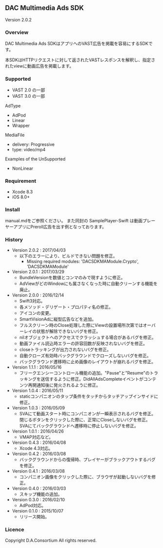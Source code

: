## DAC Multimedia Ads SDK

Version 2.0.2

### Overview

DAC Multimedia Ads SDKはアプリへのVAST広告を掲載を容易にするSDKです。

本SDKはHTTPリクエストに対して返されたVASTレスポンスを解釈し、指定されたviewに動画広告を掲載します。


### Supported

- VAST 2.0 の一部
- VAST 3.0 の一部

AdType
- AdPod
- Linear
- Wrapper

MediaFile
- delivery: Progressive
- type: video/mp4

Examples of the UnSupported
- NonLinear


### Requirement

- Xcode 8.3
- iOS 8.0+


### Install

manual.mdをご参照ください。
また同封の SamplePlayer-Swift は動画プレーヤーアプリにPreroll広告を出す例となっております。


### History
* Version 2.0.2 : 2017/04/03
    - 以下のエラーにより、ビルドできない問題を修正。  
        - Missing required modules: 'DACSDKMAModule.Crypto', 'DACSDKMAModule'
* Version 2.0.1 : 2017/03/29
    - BundleVersionを数値とコンマのみで現すように修正。
    - AdViewがどのWindowにも属さなくなった時に自動クリーンする機能を廃止。
* Version 2.0.0 : 2016/12/14
	- Swift3対応。
	- 各メソッド・デリゲート・プロパティ名の修正。
	- アイコンの変更。
	- SmartVisionAdに縦型広告などを追加。
	- フルスクリーン時のClose処理した際にViewの設置場所次第ではオーバーレイの状態が解除できないバグを修正。
	- nilオブジェクトへのアクセスでクラッシュする場合があるバグを修正。
	- 動画ファイル読込時エラーの許容回数が反映されないバグを修正。
	- closeトラッキングが出力されないバグを修正。
	- 自動クローズ有効時バックグラウンドでクローズしないバグを修正。
	- バックグラウンド遷移時に止め画像のレイアウトが崩れるバグを修正。
* Version 1.1.1 : 2016/05/16
	- フリークエンシーコントロール機能の追加。"Pause"と"Resume"のトラッキングを送信するように修正。DidAllAdsCompleteイベントがコンテンツ再開通知後に発火されるように修正。
* Version 1.0.4 : 2016/05/11
	- staticコンパニオンのタップ条件をタッチからタッチアップインサイドに修正。
* Version 1.0.3 : 2016/05/09
	- SVAにて動画スタート時にコンパニオンが一瞬表示されるバグを修正。閉じるボタンをクリックした際に、正常にCloseしないバグを修正。SVAにてバックグラウンドへ遷移時に停止しないバグを修正。
* Version 1.0.1 : 2016/04/26
	- VMAP対応など。
* Version 0.4.3 : 2016/04/08
	- Xcode 4.3対応。
* Version 0.4.2 : 2016/03/08
	- バックグラウンドからの復帰時、プレイヤーがブラックアウトするバグを修正。
* Version 0.4.1 : 2016/03/08
	- コンパニオン画像をクリックした際に、ブラウザが起動しないバグを修正。
* Version 0.4.0 : 2016/03/03
	- スキップ機能の追加。
* Version 0.3.0 : 2016/02/10
	- AdPod対応。
* Version 0.1.0 : 2015/10/07
	- リリース開始。

### Licence

Copyright D.A.Consortium All rights reserved.
